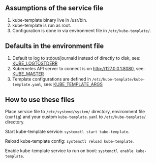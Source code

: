Assumptions of the service file
-------------------------------

1. kube-template binary live in /usr/bin.
2. kube-template is run as root.
3. Configuration is done in via environment file in `/etc/kube-template/`.

Defaults in the environment file
--------------------------------
1. Default to log to stdout/journald instead of directly to disk, see: [KUBE_LOGTOSTDERR](config)
2. Kubernetes API server to connect is on http://127.0.0.1:8080, see: [KUBE_MASTER](config)
3. Template configurations are defined in `/etc/kube-template/kube-template.yaml`, see: [KUBE_TEMPLATE_ARGS](config)

How to use these files
----------------------

Place service file to `/etc/systemd/system/` directory, environment file (`config`) and your custom `kube-template.yaml` to `/etc/kube-template/` directory.

Start kube-template service: `systemctl start kube-template`.

Reload kube-template config: `systemctl reload kube-template`.

Enable kube-template service to run on boot: `systemctl enable kube-template`.
